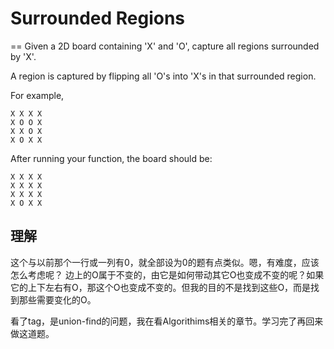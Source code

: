 # Surrounded Regions
==
Given a 2D board containing 'X' and 'O', capture all regions surrounded by 'X'.

A region is captured by flipping all 'O's into 'X's in that surrounded region.

For example,
```
X X X X
X O O X
X X O X
X O X X
```
After running your function, the board should be:
```
X X X X
X X X X
X X X X
X O X X
```

## 理解
这个与以前那个一行或一列有0，就全部设为0的题有点类似。嗯，有难度，应该怎么考虑呢？
边上的O属于不变的，由它是如何带动其它O也变成不变的呢？如果它的上下左右有O，那这个O也变成不变的。但我的目的不是找到这些O，而是找到那些需要变化的O。

看了tag，是union-find的问题，我在看Algorithims相关的章节。学习完了再回来做这道题。